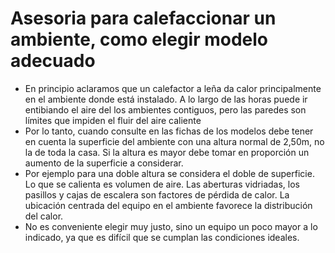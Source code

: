 # Asesoria para calefaccionar un ambiente, como elegir modelo adecuado

-  En principio aclaramos que un calefactor a leña da calor principalmente en el ambiente donde está instalado. A lo largo de las horas puede ir entibiando el aire del los ambientes contiguos, pero las paredes son límites que impiden el fluir del aire caliente
- Por lo tanto, cuando consulte en las fichas de los modelos debe tener en cuenta la superficie del ambiente con una altura normal de 2,50m, no la de toda la casa. Si la altura es mayor debe tomar en proporción un aumento de la superficie a considerar.
- Por ejemplo para una doble altura se considera el doble de superficie. Lo que se calienta es volumen de aire. Las aberturas vidriadas, los pasillos y cajas de escalera son factores de pérdida de calor. La ubicación centrada del equipo en el ambiente favorece la distribución del calor.
- No es conveniente elegir muy justo, sino un equipo un poco mayor a lo indicado, ya que es difícil que se cumplan las condiciones ideales.
